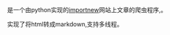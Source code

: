  是一个由python实现的[importnew](http://www.importnew.com/all-posts)网站上文章的爬虫程序,。
 
 实现了将html转成markdown,支持多线程。